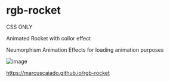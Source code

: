 # rgb-rocket
CSS ONLY

Animated Rocket with collor effect

Neumorphism Animation Effects for loading animation purposes

![image](https://user-images.githubusercontent.com/92039896/184994009-da66f8e1-6a49-4b6a-b652-16c3d8650d94.png)


https://marcuscaiado.github.io/rgb-rocket

